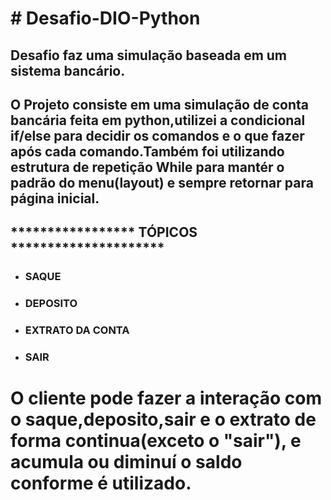 
# # Desafio-DIO-Python
 
## Desafio faz uma simulação baseada em um sistema bancário. ##
    
  ## O Projeto consiste em uma simulação de conta bancária feita em python,utilizei a condicional if/else para decidir os comandos e o que fazer após cada comando.Também foi utilizando estrutura de repetição While para mantér o padrão do menu(layout) e sempre retornar para página inicial.

## ***************** TÓPICOS *********************
- ### SAQUE
- ### DEPOSITO
- ### EXTRATO DA CONTA
- ### SAIR

# O cliente pode fazer a interação com o saque,deposito,sair e o extrato de forma continua(exceto o "sair"), e acumula ou diminuí o saldo conforme é utilizado. #



